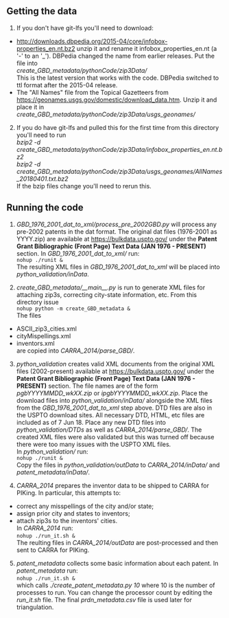 ## Getting the data
1. If you don't have git-lfs you'll need to download:
* http://downloads.dbpedia.org/2015-04/core/infobox-properties_en.nt.bz2 
unzip it and rename it infobox_properties_en.nt (a '-' to an '_'). 
DBPedia changed the name from earlier releases.
Put the file into  
_create_GBD_metadata/pythonCode/zip3Data/_  
This is the latest version that works with the code.
DBPedia switched to ttl format after the 2015-04 release.
* The "All Names" file from the Topical Gazetteers from 
https://geonames.usgs.gov/domestic/download_data.htm.
Unzip it and place it in  
_create_GBD_metadata/pythonCode/zip3Data/usgs_geonames/_

2. If you do have git-lfs and pulled this for the first time from this directory you'll need to run  
_bzip2 -d create_GBD_metadata/pythonCode/zip3Data/infobox_properties_en.nt.bz2_  
_bzip2 -d create_GBD_metadata/pythonCode/zip3Data/usgs_geonames/AllNames_20180401.txt.bz2_  
If the bzip files change you'll need to rerun this.

## Running the code
1. _GBD\_1976\_2001\_dat\_to\_xml/process\_pre\_2002GBD.py_ will process any
pre-2002 patents in the dat format.
The original dat files (1976-2001 as YYYY.zip) are available at 
https://bulkdata.uspto.gov/
under the **Patent Grant Bibliographic (Front Page) Text Data (JAN 1976 - PRESENT)** section.
In _GBD\_1976\_2001\_dat\_to\_xml/_ run:  
`nohup ./runit &`  
The resulting XML files in _GBD\_1976\_2001\_dat\_to\_xml_ will be placed into _python\_validation/inData_.

2. _create\_GBD\_metadata/\_\_main\_\_.py_ is run to generate XML files
for attaching zip3s, correcting city-state information, etc.
From this directory issue  
`nohup python -m create_GBD_metadata &`  
The files  
* ASCII_zip3_cities.xml
* cityMispellings.xml
* inventors.xml  
are copied into _CARRA\_2014/parse\_GBD/_.

3. _python\_validation_ creates valid XML documents from the original XML files (2002-present) available at 
https://bulkdata.uspto.gov/
under the **Patent Grant Bibliographic (Front Page) Text Data (JAN 1976 - PRESENT)** section.
The file names are of the form _pgbYYYYMMDD_wkXX.zip_ or _ipgbYYYYMMDD_wkXX.zip_.
Place the download files into _python\_validation/inData/_ alongside the XML files from the _GBD\_1976\_2001\_dat\_to\_xml_ step above.
DTD files are also in the USPTO download sites.
All necessary DTD, HTML, etc files are included as of 7 Jun 18.
Place any new DTD files into _python\_validation/DTDs_ as well as _CARRA\_2014/parse_GBD/_.
The created XML files were also validated but this was turned off because there were too many issues with the USPTO XML files.  
In _python\_validation/_ run:  
`nohup ./runit &`  
Copy the files in _python\_validation/outData_ to _CARRA\_2014/inData/_ and _patent\_metadata/inData/_.

4. _CARRA\_2014_ prepares the inventor data to be shipped to CARRA for PIKing.
In particular, this attempts to:  
* correct any misspellings of the city and/or state;
* assign prior city and states to inventors;
* attach zip3s to the inventors' cities.  
In _CARRA\_2014_ run:  
`nohup ./run_it.sh &`  
The reulting files in _CARRA\_2014/outData_ are post-processed and then sent to CARRA for PIKing.

5. _patent\_metadata_ collects some basic information about each patent.
In _patent\_metadata_ run:  
`nohup ./run_it.sh &`  
which calls _./create\_patent\_metadata.py 10_ where 10 is the number of processes to run.
You can change the processor count by editing the _run\_it.sh_ file.
The final _prdn\_metadata.csv_ file is used later for triangulation.

